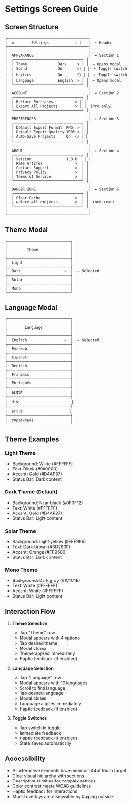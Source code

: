 # Settings Screen Guide

## Screen Structure

```
┌─────────────────────────────────────┐
│  ✕        Settings            [ ]   │  ← Header
├─────────────────────────────────────┤
│                                     │
│  APPEARANCE                         │  ← Section 1
│  ┌───────────────────────────────┐ │
│  │ Theme              Dark     > │ │  ← Opens modal
│  │ Sound              On       ⚪ │ │  ← Toggle switch
│  │ Haptics            On       ⚪ │ │  ← Toggle switch
│  │ Language           English  > │ │  ← Opens modal
│  └───────────────────────────────┘ │
│                                     │
│  ACCOUNT                            │  ← Section 2
│  ┌───────────────────────────────┐ │
│  │ Restore Purchases          > │ │
│  │ Export All Projects        > │ │  (Pro only)
│  └───────────────────────────────┘ │
│                                     │
│  PREFERENCES                        │  ← Section 3
│  ┌───────────────────────────────┐ │
│  │ Default Export Format  PNG  > │ │
│  │ Default Export Quality 100% > │ │
│  │ Auto-Save Projects     On  ⚪ │ │
│  └───────────────────────────────┘ │
│                                     │
│  ABOUT                              │  ← Section 4
│  ┌───────────────────────────────┐ │
│  │ Version                1.0.0   │ │
│  │ Rate Artifex               >  │ │
│  │ Contact Support            >  │ │
│  │ Privacy Policy             >  │ │
│  │ Terms of Service           >  │ │
│  └───────────────────────────────┘ │
│                                     │
│  DANGER ZONE                        │  ← Section 5
│  ┌───────────────────────────────┐ │
│  │ Clear Cache                >  │ │
│  │ Delete All Projects        >  │ │  (Red text)
│  └───────────────────────────────┘ │
│                                     │
└─────────────────────────────────────┘
```

## Theme Modal

```
┌─────────────────────────────┐
│                             │
│         Theme               │
│                             │
├─────────────────────────────┤
│  Light                      │
├─────────────────────────────┤
│  Dark                    ✓  │  ← Selected
├─────────────────────────────┤
│  Solar                      │
├─────────────────────────────┤
│  Mono                       │
└─────────────────────────────┘
```

## Language Modal

```
┌─────────────────────────────┐
│                             │
│        Language             │
│                             │
├─────────────────────────────┤
│  English                 ✓  │  ← Selected
├─────────────────────────────┤
│  Русский                    │
├─────────────────────────────┤
│  Español                    │
├─────────────────────────────┤
│  Deutsch                    │
├─────────────────────────────┤
│  Français                   │
├─────────────────────────────┤
│  Português                  │
├─────────────────────────────┤
│  日本語                      │
├─────────────────────────────┤
│  中文                        │
├─────────────────────────────┤
│  한국어                      │
├─────────────────────────────┤
│  Українська                 │
└─────────────────────────────┘
```

## Theme Examples

### Light Theme

- Background: White (#FFFFFF)
- Text: Black (#000000)
- Accent: Gold (#D4AF37)
- Status Bar: Dark content

### Dark Theme (Default)

- Background: Near black (#0F0F12)
- Text: White (#FFFFFF)
- Accent: Gold (#D4AF37)
- Status Bar: Light content

### Solar Theme

- Background: Light yellow (#FFF9E6)
- Text: Dark brown (#3D2800)
- Accent: Orange (#FF9500)
- Status Bar: Dark content

### Mono Theme

- Background: Dark gray (#1C1C1E)
- Text: White (#FFFFFF)
- Accent: White (#FFFFFF)
- Status Bar: Light content

## Interaction Flow

1. **Theme Selection**

   - Tap "Theme" row
   - Modal appears with 4 options
   - Tap desired theme
   - Modal closes
   - Theme applies immediately
   - Haptic feedback (if enabled)

2. **Language Selection**

   - Tap "Language" row
   - Modal appears with 10 languages
   - Scroll to find language
   - Tap desired language
   - Modal closes
   - Language applies immediately
   - Haptic feedback (if enabled)

3. **Toggle Switches**
   - Tap switch to toggle
   - Immediate feedback
   - Haptic feedback (if enabled)
   - State saved automatically

## Accessibility

- All interactive elements have minimum 44pt touch target
- Clear visual hierarchy with sections
- Descriptive subtitles for complex settings
- Color contrast meets WCAG guidelines
- Haptic feedback for interactions
- Modal overlays are dismissible by tapping outside
